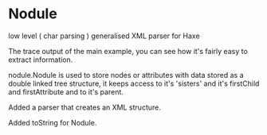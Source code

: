 # Nodule
low level ( char parsing ) generalised XML parser for Haxe

The trace output of the main example, you can see how it's fairly easy to extract information.

nodule.Nodule is used to store nodes or attributes with data stored as a double linked tree structure, it keeps access to it's 'sisters' and it's firstChild and firstAttribute and to it's parent.

Added a parser that creates an XML structure.

Added toString for Nodule.
